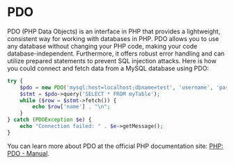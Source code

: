 # PDO

PDO (PHP Data Objects) is an interface in PHP that provides a lightweight, consistent way for working with databases in PHP. PDO allows you to use any database without changing your PHP code, making your code database-independent. Furthermore, it offers robust error handling and can utilize prepared statements to prevent SQL injection attacks. Here is how you could connect and fetch data from a MySQL database using PDO:

```php
try {
    $pdo = new PDO('mysql:host=localhost;dbname=test', 'username', 'password');
    $stmt = $pdo->query('SELECT * FROM myTable');
    while ($row = $stmt->fetch()) {
        echo $row['name'] . "\n";
    }
} catch (PDOException $e) {
    echo "Connection failed: " . $e->getMessage();
}
```
You can learn more about PDO at the official PHP documentation site: [PHP: PDO - Manual](https://www.php.net/manual/en/book.pdo.php).